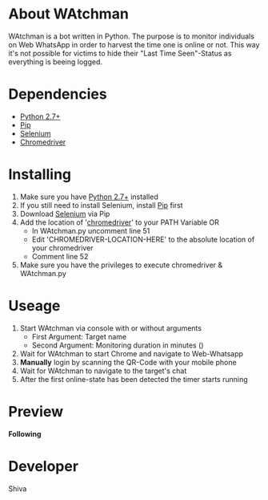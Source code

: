 # **About WAtchman**
WAtchman is a bot written in Python.
The purpose is to monitor individuals on Web WhatsApp in order to harvest the time one is online or not.
This way it's not possible for victims to hide their "Last Time Seen"-Status as everything is beeing logged.

# **Dependencies**
 - [Python 2.7+](https://www.python.org/download/releases/2.7/)
 - [Pip](https://pypi.python.org/pypi/pip)
 - [Selenium](https://pypi.python.org/pypi/selenium)
 - [Chromedriver](https://sites.google.com/a/chromium.org/chromedriver/downloads)

# **Installing**
1. Make sure you have [Python 2.7+](https://www.python.org/download/releases/2.7/) installed
2. If you still need to install Selenium, install [Pip](https://pypi.python.org/pypi/pip) first
3. Download [Selenium](https://pypi.python.org/pypi/selenium) via Pip
4. Add the location of '[chromedriver](https://sites.google.com/a/chromium.org/chromedriver/downloads)' to your PATH Variable OR
	- In WAtchman.py uncomment line 51
	- Edit 'CHROMEDRIVER-LOCATION-HERE' to the absolute location of your chromedriver
	- Comment line 52
5. Make sure you have the privileges to execute chromedriver & WAtchman.py

# **Useage**
1. Start WAtchman via console with or without arguments
	- First Argument: Target name
	- Second Argument: Monitoring duration in minutes ()
2. Wait for WAtchman to start Chrome and navigate to Web-Whatsapp
3. **Manually** login by scanning the QR-Code with your mobile phone
4. Wait for WAtchman to navigate to the target's chat
5. After the first online-state has been detected the timer starts running

# **Preview**
**Following**

# **Developer**
Shiva